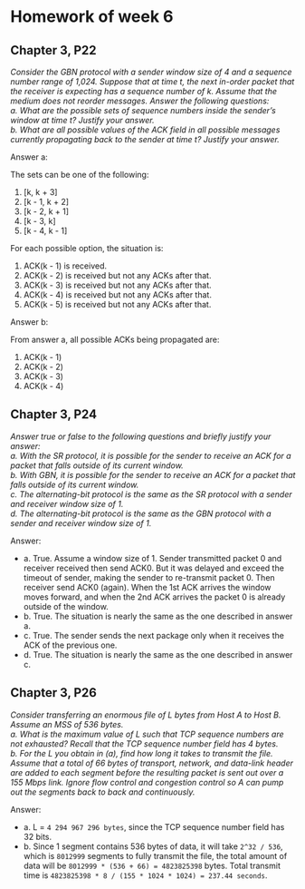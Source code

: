# Homework of week 6

## Chapter 3, P22

*Consider the GBN protocol with a sender window size of 4 and a sequence
number range of 1,024. Suppose that at time t, the next in-order packet
that the receiver is expecting has a sequence number of k. Assume that the
medium does not reorder messages. Answer the following questions:  
a. What are the possible sets of sequence numbers inside the sender’s
window at time t? Justify your answer.  
b. What are all possible values of the ACK field in all possible messages
currently propagating back to the sender at time t? Justify your answer.*

Answer a:

The sets can be one of the following:

1. [k, k + 3]
2. [k - 1, k + 2]
3. [k - 2, k + 1]
4. [k - 3, k]
5. [k - 4, k - 1]

For each possible option, the situation is:

1. ACK(k - 1) is received.
2. ACK(k - 2) is received but not any ACKs after that.
3. ACK(k - 3) is received but not any ACKs after that.
4. ACK(k - 4) is received but not any ACKs after that.
5. ACK(k - 5) is received but not any ACKs after that.

Answer b:

From answer a, all possible ACKs being propagated are:

1. ACK(k - 1)
2. ACK(k - 2)
3. ACK(k - 3)
4. ACK(k - 4)

## Chapter 3, P24

*Answer true or false to the following questions and briefly justify your
answer:  
a. With the SR protocol, it is possible for the sender to receive an ACK for a
packet that falls outside of its current window.  
b. With GBN, it is possible for the sender to receive an ACK for a packet
that falls outside of its current window.  
c. The alternating-bit protocol is the same as the SR protocol with a sender
and receiver window size of 1.  
d. The alternating-bit protocol is the same as the GBN protocol with a sender
and receiver window size of 1.*

Answer:

- a. True. Assume a window size of 1. Sender transmitted packet 0 and receiver
received then send ACK0. But it was delayed and exceed the timeout of sender,
making the sender to re-transmit packet 0. Then receiver send ACK0 (again).
When the 1st ACK arrives the window moves forward, and when the 2nd ACK arrives
the packet 0 is already outside of the window.
- b. True. The situation is nearly the same as the one described in answer a.
- c. True. The sender sends the next package only when it receives the ACK
of the previous one.
- d. True. The situation is nearly the same as the one described in answer c.

## Chapter 3, P26

*Consider transferring an enormous file of L bytes from Host A to Host B.
Assume an MSS of 536 bytes.  
a. What is the maximum value of L such that TCP sequence numbers are not
exhausted? Recall that the TCP sequence number field has 4 bytes.  
b. For the L you obtain in (a), find how long it takes to transmit the file.
Assume that a total of 66 bytes of transport, network, and data-link header
are added to each segment before the resulting packet is sent out over a
155 Mbps link. Ignore flow control and congestion control so A can pump
out the segments back to back and continuously.*

Answer:
- a. L = `4 294 967 296 bytes`, since the TCP sequence number field has 32 bits.
- b. Since 1 segment contains 536 bytes of data, it will take `2^32 / 536`, 
which is `8012999` segments to fully transmit the file, the total amount of data
will be `8012999 * (536 + 66) = 4823825398` bytes. Total transmit time is
`4823825398 * 8 / (155 * 1024 * 1024) = 237.44 seconds`.
